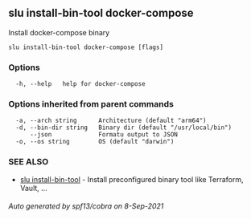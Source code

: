 ## slu install-bin-tool docker-compose

Install docker-compose binary

```
slu install-bin-tool docker-compose [flags]
```

### Options

```
  -h, --help   help for docker-compose
```

### Options inherited from parent commands

```
  -a, --arch string      Architecture (default "arm64")
  -d, --bin-dir string   Binary dir (default "/usr/local/bin")
      --json             Formatu output to JSON
  -o, --os string        OS (default "darwin")
```

### SEE ALSO

* [slu install-bin-tool](slu_install-bin-tool.md)	 - Install preconfigured binary tool like Terraform, Vault, ...

###### Auto generated by spf13/cobra on 8-Sep-2021
